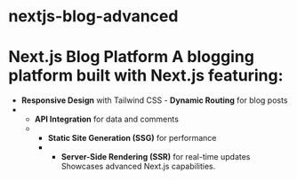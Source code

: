 # nextjs-blog-advanced
# Next.js Blog Platform  A blogging platform built with Next.js featuring: 
- **Responsive Design** with Tailwind CSS - **Dynamic Routing** for blog posts
-  - **API Integration** for data and comments
   -  - **Static Site Generation (SSG)** for performance
      - - **Server-Side Rendering (SSR)** for real-time updates  Showcases advanced Next.js capabilities.
